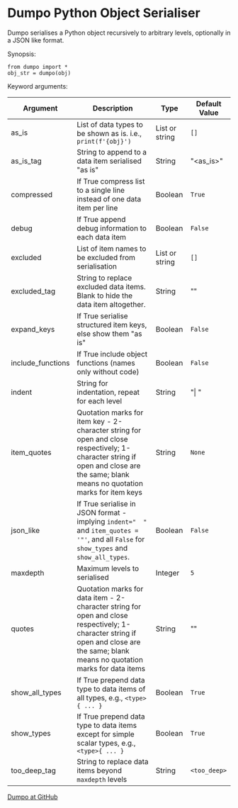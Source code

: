 # Dumpo Python Object Serialiser

Dumpo serialises a Python object recursively to arbitrary levels, optionally in a JSON like format.

Synopsis:
```
from dumpo import *
obj_str = dumpo(obj)
```

Keyword arguments:

| Argument          | Description                                                  | Type            | Default Value |
| ----------------- | ------------------------------------------------------------ | --------------- | ------------- |
| as_is             | List of data types to be shown as is. i.e., `print(f'{obj}')` | List or string | `[]`          |
| as_is_tag         | String to append to a data item serialised "as is"           | String          | "<as_is>"     |
| compressed        | If True compress list to a single line instead of one data item per line | Boolean         | `True`        |
| debug             | If True append debug information to each data item           | Boolean         | `False`       |
| excluded          | List of item names to be excluded from serialisation         | List or string  | `[]`          |
| excluded_tag      | String to replace excluded data items. Blank to hide the data item altogether. | String        | "<excluded>"  |
| expand_keys       | If True serialise structured item keys, else show them "as is" | Boolean         | `False`       |
| include_functions | If True include object functions (names only without code)   | Boolean         | `False`       |
| indent            | String for indentation, repeat for each level                | String          | "&#124; "     |
| item_quotes       | Quotation marks for item key - 2-character string for open and close respectively; 1-character string if open and close are the same; blank means no quotation marks for item keys | String          | `None`        |
| json_like         | If True serialise in JSON format - implying `indent="  "` and `item_quotes = '"'`, and all `False` for `show_types` and `show_all_types`. | Boolean         | `False`       |
| maxdepth          | Maximum levels to serialised                                 | Integer         | `5`           |
| quotes            | Quotation marks for data item - 2-character string for open and close respectively; 1-character string if open and close are the same; blank means no quotation marks for data items | String          | ""    |
| show_all_types    | If True prepend data type to data items of all types, e.g., `<type>{ ... }`    | Boolean       | `True`        |
| show_types        | If True prepend data type to data items except for simple scalar types, e.g., `<type>{ ... }` | Boolean        | `True`        |
| too_deep_tag      | String to replace data items beyond `maxdepth` levels        | String         | `<too_deep>`  |

[Dumpo at GitHub](https://github.com/jackyko8/dumpo)
